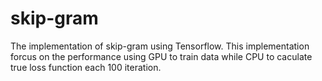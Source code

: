 # skip-gram
The implementation of skip-gram using Tensorflow.
This implementation forcus on the performance using GPU to train data while CPU to caculate true loss function each 100 iteration.
